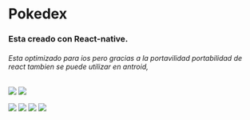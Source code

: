 # Pokedex 
### Esta creado con React-native.
###### Esta optimizado para ios pero gracias a la portavilidad portabilidad de react tambien se puede utilizar en antroid, 

![](https://pbs.twimg.com/media/F6vv6h5WoAAjDW0?format=png&name=900x900)
![](https://pbs.twimg.com/media/F6vv6h5XIAEIAot?format=png&name=900x900)

![](https://pbs.twimg.com/media/F6vv6h8XYAAx9ol?format=png&name=900x900)
![](https://pbs.twimg.com/media/F6vv_FQWUAAJ97G?format=png&name=900x900)
![](https://pbs.twimg.com/media/F6vv_FRWsAAlrv_?format=png&name=900x900)
![](https://pbs.twimg.com/media/F6vv_FTWcAAdk5s?format=png&name=900x900)





